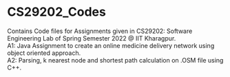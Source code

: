 # CS29202_Codes
<p>Contains Code files for Assignments given in CS29202: Software Engineering Lab of Spring Semester 2022 @ IIT Kharagpur.<br>
A1: Java Assignment to create an online medicine delivery network using object oriented approach.<br>
A2: Parsing, k nearest node and shortest path calculation on .OSM file using C++.</p>